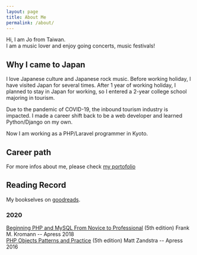 ```yaml
---
layout: page
title: About Me
permalink: /about/
---
```


Hi, I am Jo from Taiwan.<br>
I am a music lover and enjoy going concerts, music festivals!


## Why I came to Japan
I love Japanese culture and Japanese rock music. Before working holiday, I have visited Japan for several times. After 1 year of working holiday, I planned to stay in Japan for working, so I entered a 2-year college school majoring in tourism.

Due to the pandemic of COVID-19, the inbound tourism industry is impacted. I made a career shift back to be a web developer and learned Python/Django on my own.

Now I am working as a PHP/Laravel programmer in Kyoto. 

## Career path
For more infos about me, please check [my portofolio](https://jo-minken.github.io/portfolio/)

## Reading Record 
My bookselves on [goodreads](https://www.goodreads.com/review/list/120871086-jmk).

### 2020
[Beginning PHP and MySQL From Novice to Professional](https://jo-minken.github.io/php/2020/10/31/Reading-Begining-PHP-Overview.html) (5th edition) Frank M. Kromann -- Apress 2018<br>
[PHP Objects Patterns and Practice](https://jo-minken.github.io/php/2020/11/23/Reading-PHP-Objects-Patterns-and-Practice-Overview.html) (5th edition) Matt Zandstra -- Apress 2016
